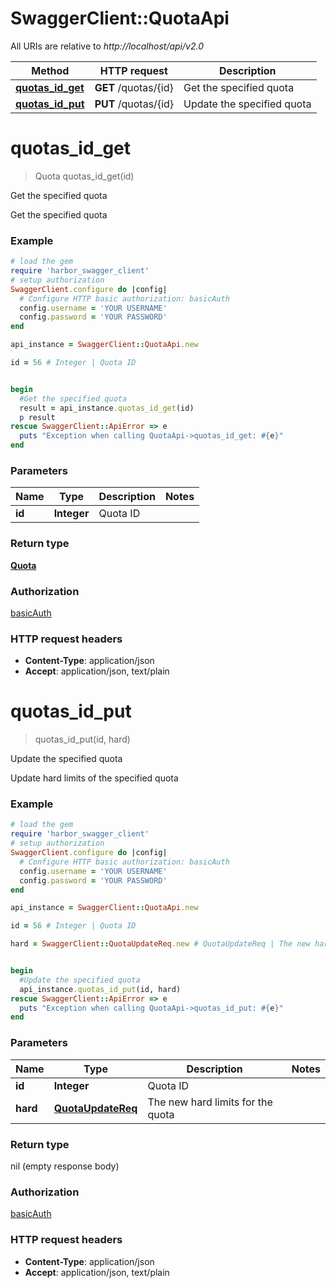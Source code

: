 # SwaggerClient::QuotaApi

All URIs are relative to *http://localhost/api/v2.0*

Method | HTTP request | Description
------------- | ------------- | -------------
[**quotas_id_get**](QuotaApi.md#quotas_id_get) | **GET** /quotas/{id} | Get the specified quota
[**quotas_id_put**](QuotaApi.md#quotas_id_put) | **PUT** /quotas/{id} | Update the specified quota


# **quotas_id_get**
> Quota quotas_id_get(id)

Get the specified quota

Get the specified quota

### Example
```ruby
# load the gem
require 'harbor_swagger_client'
# setup authorization
SwaggerClient.configure do |config|
  # Configure HTTP basic authorization: basicAuth
  config.username = 'YOUR USERNAME'
  config.password = 'YOUR PASSWORD'
end

api_instance = SwaggerClient::QuotaApi.new

id = 56 # Integer | Quota ID


begin
  #Get the specified quota
  result = api_instance.quotas_id_get(id)
  p result
rescue SwaggerClient::ApiError => e
  puts "Exception when calling QuotaApi->quotas_id_get: #{e}"
end
```

### Parameters

Name | Type | Description  | Notes
------------- | ------------- | ------------- | -------------
 **id** | **Integer**| Quota ID | 

### Return type

[**Quota**](Quota.md)

### Authorization

[basicAuth](../README.md#basicAuth)

### HTTP request headers

 - **Content-Type**: application/json
 - **Accept**: application/json, text/plain



# **quotas_id_put**
> quotas_id_put(id, hard)

Update the specified quota

Update hard limits of the specified quota

### Example
```ruby
# load the gem
require 'harbor_swagger_client'
# setup authorization
SwaggerClient.configure do |config|
  # Configure HTTP basic authorization: basicAuth
  config.username = 'YOUR USERNAME'
  config.password = 'YOUR PASSWORD'
end

api_instance = SwaggerClient::QuotaApi.new

id = 56 # Integer | Quota ID

hard = SwaggerClient::QuotaUpdateReq.new # QuotaUpdateReq | The new hard limits for the quota


begin
  #Update the specified quota
  api_instance.quotas_id_put(id, hard)
rescue SwaggerClient::ApiError => e
  puts "Exception when calling QuotaApi->quotas_id_put: #{e}"
end
```

### Parameters

Name | Type | Description  | Notes
------------- | ------------- | ------------- | -------------
 **id** | **Integer**| Quota ID | 
 **hard** | [**QuotaUpdateReq**](QuotaUpdateReq.md)| The new hard limits for the quota | 

### Return type

nil (empty response body)

### Authorization

[basicAuth](../README.md#basicAuth)

### HTTP request headers

 - **Content-Type**: application/json
 - **Accept**: application/json, text/plain



